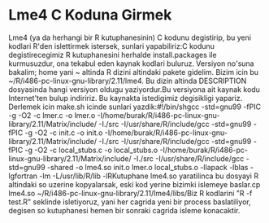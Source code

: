 # Lme4 C Koduna Girmek

Lme4 (ya da herhangi bir R kutuphanesinin) C kodunu degistirip, bu
yeni kodlari R'den islettirmek istersek, sunlari yapabiliriz:C kodunu
degistirecegimiz R kutuphanesini herhalde install.packages ile
kurmusuzdur, ona tekabul eden kaynak kodlari buluruz. Versiyon no'suna
bakalim; home yani ~ altinda R dizini altindaki pakete gidelim. Bizim
icin bu ~/R/i486-pc-linux-gnu-library/2.11/lme4. Bu dizin altinda
DESCRIPTION dosyasinda hangi versiyon oldugu yaziyordur.Bu versiyona
ait kaynak kodu Internet'ten bulup indiririz. Bu kaynakta istedigimiz
degisikligi yapariz. Derlemek icin make.sh icinde sunlari
yazdik:#!/bin/shgcc -std=gnu99 -fPIC -g -O2 -c lmer.c -o lmer.o
-I/home/burak/R/i486-pc-linux-gnu-library/2.11/Matrix/include/ -I./src
-I/usr/share/R/include/gcc -std=gnu99 -fPIC -g -O2 -c init.c -o init.o
-I/home/burak/R/i486-pc-linux-gnu-library/2.11/Matrix/include/ -I./src
-I/usr/share/R/include/gcc -std=gnu99 -fPIC -g -O2 -c local_stubs.c -o
local_stubs.o
-I/home/burak/R/i486-pc-linux-gnu-library/2.11/Matrix/include/ -I./src
-I/usr/share/R/include/gcc -std=gnu99 -shared -o lme4.so init.o lmer.o
local_stubs.o -llapack -lblas -lgfortran -lm -L/usr/lib/R/lib
-lRKutuphane lme4.so yaratilinca bu dosyayi R altindaki so uzerine
kopyalarsak, eski kod yerine bizimki islemeye baslar.cp lme4.so
~/R/i486-pc-linux-gnu-library/2.11/lme4/libs/Biz R kodlarini "R -f
test.R" seklinde isletiyoruz, yani her cagrida yeni bir process
baslatiliyor, degisen so kutuphanesi hemen bir sonraki cagrida isleme
konacaktir.





